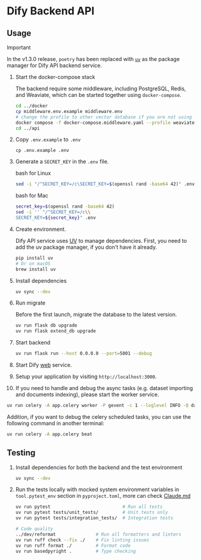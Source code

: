 # Dify Backend API

## Usage

> [!IMPORTANT]
>
> In the v1.3.0 release, `poetry` has been replaced with
> [`uv`](https://docs.astral.sh/uv/) as the package manager
> for Dify API backend service.

1. Start the docker-compose stack

   The backend require some middleware, including PostgreSQL, Redis, and Weaviate, which can be started together using `docker-compose`.

   ```bash
   cd ../docker
   cp middleware.env.example middleware.env
   # change the profile to other vector database if you are not using weaviate
   docker compose -f docker-compose.middleware.yaml --profile weaviate -p dify up -d
   cd ../api
   ```

1. Copy `.env.example` to `.env`

   ```cli
   cp .env.example .env
   ```

1. Generate a `SECRET_KEY` in the `.env` file.

   bash for Linux

   ```bash for Linux
   sed -i "/^SECRET_KEY=/c\SECRET_KEY=$(openssl rand -base64 42)" .env
   ```

   bash for Mac

   ```bash for Mac
   secret_key=$(openssl rand -base64 42)
   sed -i '' "/^SECRET_KEY=/c\\
   SECRET_KEY=${secret_key}" .env
   ```

1. Create environment.

   Dify API service uses [UV](https://docs.astral.sh/uv/) to manage dependencies.
   First, you need to add the uv package manager, if you don't have it already.

   ```bash
   pip install uv
   # Or on macOS
   brew install uv
   ```

1. Install dependencies

   ```bash
   uv sync --dev
   ```

1. Run migrate

   Before the first launch, migrate the database to the latest version.

   ```bash
   uv run flask db upgrade
   uv run flask extend_db upgrade
   ```

1. Start backend

   ```bash
   uv run flask run --host 0.0.0.0 --port=5001 --debug
   ```

1. Start Dify [web](../web) service.

1. Setup your application by visiting `http://localhost:3000`.

1. If you need to handle and debug the async tasks (e.g. dataset importing and documents indexing), please start the worker service.

```bash
uv run celery -A app.celery worker -P gevent -c 1 --loglevel INFO -Q dataset,generation,mail,ops_trace,app_deletion,plugin,workflow_storage,conversation
```

Addition, if you want to debug the celery scheduled tasks, you can use the following command in another terminal:

```bash
uv run celery -A app.celery beat
```

## Testing

1. Install dependencies for both the backend and the test environment

   ```bash
   uv sync --dev
   ```

1. Run the tests locally with mocked system environment variables in `tool.pytest_env` section in `pyproject.toml`, more can check [Claude.md](../CLAUDE.md)

   ```bash
   uv run pytest                           # Run all tests
   uv run pytest tests/unit_tests/         # Unit tests only
   uv run pytest tests/integration_tests/  # Integration tests

   # Code quality
   ../dev/reformat               # Run all formatters and linters
   uv run ruff check --fix ./    # Fix linting issues
   uv run ruff format ./         # Format code
   uv run basedpyright .         # Type checking
   ```
